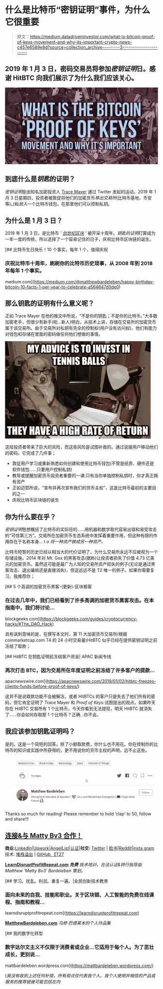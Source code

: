 # 什么是比特币“密钥证明”事件，为什么它很重要

> 原文：<https://medium.datadriveninvestor.com/what-is-bitcoin-proof-of-keys-movement-and-why-its-important-crypto-news-c457e6589e8d?source=collection_archive---------3----------------------->

## 2019 年 1 月 3 日，密码交易员将参加*密钥证明*日。感谢 HitBTC 向我们展示了为什么我们应该关心。

![](img/3a05876619edd13d01a5df0de831f76b.png)

## 到底什么是*钥匙*的证明？

*密钥证明*是由知名加密投资人 [Trace Mayer](https://medium.com/u/75e93b5827c9?source=post_page-----c457e6589e8d--------------------------------) 通过 Twitter 发起的运动。2019 年 1 月 3 日星期四，投资者被敦促将他们的加密货币*移出交易所*(比特币基地、币安等)。)和*放入*一个比特币钱包，在那里他们可以控制私钥。

## 为什么是 1 月 3 日？

2019 年 1 月 3 日，是比特币 *'* [*创世纪区块*](https://en.bitcoin.it/wiki/Genesis_block) *'* 被开采十周年。*钥匙的证明*打算成为一年一度的传统，所以选择了一个容易记住的日子，庆祝比特币区块链的诞生。

[](https://medium.com/@matthewbardeleben/happy-birthday-bitcoin-10-facts-1-per-year-to-celebrate-a564647d0de0) [## 比特币生日快乐！10 个事实，每年 1 个，值得庆祝

### 庆祝比特币十周年，刷刷你的比特币历史琐事，从 2008 年到 2018 年每年 1 个事实。

medium.com](https://medium.com/@matthewbardeleben/happy-birthday-bitcoin-10-facts-1-per-year-to-celebrate-a564647d0de0) 

## 那么钥匙的证明有什么意义呢？

正如 Trace Mayer 在他的推文中所说，“不是你的钥匙；不是你的比特币。”大多数加密老手，但很少有新手(呃…新人)明白，从技术上讲，存储在交易所的加密货币属于该交易所。由于交易所对私钥有完全的控制权(用户没有访问权)，他们有能力对钱包和存储在里面的密码做任何他们想做的事情。

![](img/b7332252a89dbc1d35d00aa0b053de46.png)

这给投资者带来了巨大的风险，而这些风险是试图补救的。通过说服用户移动他们的密码，它完成了几件事；

*   敦促用户学习或重新熟悉如何创建和使用比特币钱包(不管是纸质、硬件还是软件钱包……只要用户控制私钥)
*   教导或提醒加密货币投资者重要的一课:只有当你单独控制私钥时，你才真正拥有资产
*   正如迈耶所说，“宣布并再次宣布我们的货币主权”，这是比特币最初的主要目的之一
*   庆祝比特币区块链的诞生

## 你为什么要在乎？

*密钥证明*思想概括了比特币的实际目的……用机器和数学取代容易出错和易受攻击的“可信第三方”。交易所在加密货币生态系统中发挥着重要作用，但这种有限的作用存在于名称本身… t *o 将一种资产换成另一种资产。*

比特币短暂的历史已经以相当大的代价证明了，为什么交易所永远不应被视为一个存储设施。2014 年对 Mt. Gox 的黑客攻击(据称)让投资者损失了价值 4.73 亿美元的加密货币。虽然这可能是最广为人知的交易所资产损失的例子(无论是通过黑客攻击、退出骗局还是直接消失)，但这远远不是 T2 唯一的例子。如果你需要复习，我推荐你；

[](https://blockgeeks.com/guides/cryptocurrency-hacks/#The_DAO_Hack) [## 5 个高调的加密货币黑客-(更新)-区块极客

### 在过去几年中，我们已经看到了许多高调的加密货币黑客攻击。在本指南中，我们将讨论…

blockgeeks.com](https://blockgeeks.com/guides/cryptocurrency-hacks/#The_DAO_Hack) 

具有讽刺意味的是，在撰写本文时，第 11 大加密货币交易所(根据 coinmarketcap.com T4 的 24 小时交易量)HitBTC 似乎已经在提供密钥证明之前冻结了取款；

[](https://apacnewswire.com/2019/01/02/hitbtc-freezes-clients-funds-before-proof-of-keys/) [## HitBTC 在钥匙证明前冻结客户资金| APAC 新闻专线

### 再次打击 BTC，因为交易所在年度证明之前冻结了许多客户的提款…

apacnewswire.com](https://apacnewswire.com/2019/01/02/hitbtc-freezes-clients-funds-before-proof-of-keys/) 

这并不是说取款功能不会被解冻，或者 HitBTCs 的客户只是失去了他们所有的密码，但它肯定证明了 Trace Mayer 和 *Proof of Keys* 试图提出的观点。如果昨天你在 HitBTC 交易所有 1 个比特币，今天你看到无法提现，明天 HitBTC 就消失了……你会如何存取那 1 个比特币？正确…你不会。

## 我应该参加钥匙证明吗？

是的。这是一个简短的回答。除了小额取款费，你什么也不用花。你在控制你的比特币的知识或实践中所获得的，更不用说你的货币主权的声明，远不止这些。

![](img/035f82c17cc23f846f90111854cf5190.png)

Thanks so much for reading! Please remember to hold ‘clap’ to 50, follow and share!!!

## [连接&与 Matty Bv3 合作！](https://mattbardeleben.wordpress.com/contact/social-media/)

**商业:**[LinkedIn](https://www.linkedin.com/in/m-bardel/)|[Upwork](https://www.upwork.com/o/profiles/users/_~01578e4e301ac41eb1/)|[AngelList](https://angel.co/matthew-bardeleben)|[认证](https://mattbardeleben.wordpress.com/certifications-all-matthew-bardeleben/)|**社交:** [Twitter](https://twitter.com/@mattybv3) | [脸书](https://www.facebook.com/LearnDisruptProfitRepeat/)|[Reddit](https://www.reddit.com/user/MattyBv3)|[insta gram](https://www.instagram.com/mattybv3/)
技术: [堆栈溢出](https://stackoverflow.com/users/9948932/matty-b) | [GitHub 【T27](https://github.com/MattyBv3)

[**LearnDisruptProfitRepeat.com**](https://learndisruptprofitrepeat.com)
***免费*** *技术培训，合法认证&转行指导由 Matthew 'Matty Bv3' Bardeleben 策划。*

[](https://learndisruptprofitrepeat.com) [## 学习。扰乱。利润。重复一遍。|全民创新技术教育

### 面向未来的自我、技能和职业。关于区块链、人工智能的免费在线课程、指南和教程…

learndisruptprofitrepeat.com](https://learndisruptprofitrepeat.com) 

[**MatthewBardeleben.com**](https://matthewbardeleben.com)
*马修·巴德莱本的个人作品集*

[](https://mattbardeleben.wordpress.com/) [## 我的数字化转型

### 数字达尔文主义不仅限于消费者或企业…它适用于每个人。为了茁壮成长，更别说…

mattbardeleben.wordpress.com](https://mattbardeleben.wordpress.com/) 

(*我没有收到上述任何补偿，所有观点仅代表我个人。我个人使用并相信的产品或服务的推荐链接可能包括在内*